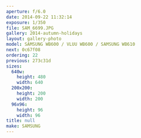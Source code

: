 ```yaml
---
aperture: f/6.0
date: 2014-09-22 11:32:14
exposure: 1/350
file: SAM_6699.JPG
gallery: 2014-autumn-holidays
layout: gallery-photo
model: SAMSUNG WB600 / VLUU WB600 / SAMSUNG WB610
next: 0c67f08
ordering: 22
previous: 273c31d
sizes:
  640w:
    height: 480
    width: 640
  200x200:
    height: 200
    width: 200
  96x96:
    height: 96
    width: 96
title: null
make: SAMSUNG
---
```

